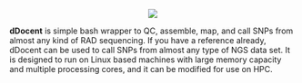 <p align="center">
  <img src="https://anaconda.org/bioconda/ddocent/badges/downloads.svg">
</p>

**dDocent** is simple bash wrapper to QC, assemble, map, and call SNPs from almost any kind of RAD sequencing.  If you have a reference already, dDocent can be used to call SNPs from almost any type of NGS data set.  It is designed to run on Linux based machines with large memory capacity and multiple processing cores, and it can be modified for use on HPC.  



